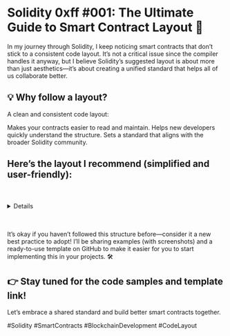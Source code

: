 # Solidity 0xff #001: The Ultimate Guide to Smart Contract Layout 🚀

In my journey through Solidity, I keep noticing smart contracts that don’t stick to a consistent code layout. It’s not a critical issue since the compiler handles it anyway, but I believe Solidity’s suggested layout is about more than just aesthetics—it’s about creating a unified standard that helps all of us collaborate better.

<h2>💡 Why follow a layout?</h2>
A clean and consistent code layout:

Makes your contracts easier to read and maintain.
Helps new developers quickly understand the structure.
Sets a standard that aligns with the broader Solidity community.

<h2>Here’s the layout I recommend (simplified and user-friendly):</h2>
<br></br>
<details>
// Layout of Contract:
// version
// imports
// errors
// interfaces, libraries, contracts
// Type declarations - Enum, Struct
// State variables
// Events
// Modifiers
// Functions

// Layout of Functions:
// constructor
// receive function (if exists)
// fallback function (if exists)
// external
// public
// internal
// private
// internal & private view & pure functions
// external & public view & pure functions
</details>

<br></br>
It’s okay if you haven’t followed this structure before—consider it a new best practice to adopt! I’ll be sharing examples (with screenshots) and a ready-to-use template on GitHub to make it easier for you to start implementing this in your projects. 🛠️

<h2>👉 Stay tuned for the code samples and template link!</h2>
Let’s embrace a shared standard and build better smart contracts together.

#Solidity #SmartContracts #BlockchainDevelopment #CodeLayout
